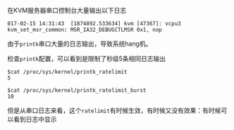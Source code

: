 在KVM服务器串口控制台大量输出以下日志

```
017-02-15 14:31:43	[1874892.533634] kvm [47367]: vcpu3 kvm_set_msr_common: MSR_IA32_DEBUGCTLMSR 0x1, nop
```

由于`printk`串口大量的日志输出，导致系统hang机。

检查`printk`配置，可以看到是限制了秒级5条相同日志输出

```
$cat /proc/sys/kernel/printk_ratelimit
5

$cat /proc/sys/kernel/printk_ratelimit_burst
10
```

但是从串口日志来看，这个`ratelimit`有时候生效，有时候又没有效果：有时候可以看到日志中显示

```

```